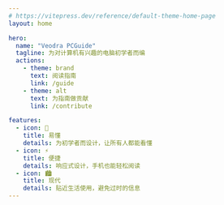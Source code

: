 ```yaml
---
# https://vitepress.dev/reference/default-theme-home-page
layout: home

hero:
  name: "Veodra PCGuide"
  tagline: 为对计算机有兴趣的电脑初学者而编
  actions:
    - theme: brand
      text: 阅读指南
      link: /guide
    - theme: alt
      text: 为指南做贡献
      link: /contribute

features:
  - icon: 🤔
    title: 易懂
    details: 为初学者而设计，让所有人都能看懂
  - icon: ⚡
    title: 便捷
    details: 响应式设计，手机也能轻松阅读
  - icon: 🏙️
    title: 现代
    details: 贴近生活使用，避免过时的信息
---
```


<style>
:root {
  --vp-home-hero-name-color: transparent;
  --vp-home-hero-name-background: -webkit-linear-gradient(120deg, rgb(239, 184, 63) 25%, rgb(46, 175, 125) 50%, rgb(69, 120, 185) 75%);

  --vp-home-hero-image-background-image: linear-gradient(-45deg, #df56fe 50%, #69ecff 50%);
  --vp-home-hero-image-filter: blur(44px);
}

@media (min-width: 640px) {
  :root {
    --vp-home-hero-image-filter: blur(56px);
  }
}

@media (min-width: 960px) {
  :root {
    --vp-home-hero-image-filter: blur(68px);
  }
}
</style>